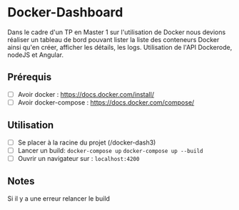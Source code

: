 # Docker-Dashboard
Dans le cadre d'un TP en Master 1 sur l'utilisation de Docker nous devions réaliser un tableau de bord pouvant lister la liste des conteneurs Docker ainsi qu'en créer, afficher les détails, les logs. Utilisation de l'API Dockerode, nodeJS et Angular.

## Prérequis
- [ ] Avoir docker : https://docs.docker.com/install/
- [ ] Avoir docker-compose : https://docs.docker.com/compose/

## Utilisation
- [ ] Se placer à la racine du projet (/docker-dash3)
- [ ] Lancer un build:
`docker-compose up` 
`docker-compose up --build`
- [ ] Ouvrir un navigateur sur :
`localhost:4200`

## Notes 
Si il y a une erreur relancer le build
